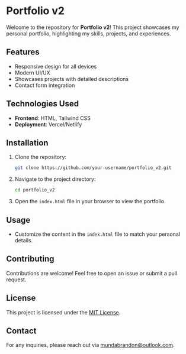 # Portfolio v2

Welcome to the repository for **Portfolio v2**! This project showcases my personal portfolio, highlighting my skills, projects, and experiences.

## Features

- Responsive design for all devices
- Modern UI/UX
- Showcases projects with detailed descriptions
- Contact form integration

## Technologies Used

- **Frontend**: HTML, Tailwind CSS
- **Deployment**: Vercel/Netlify

## Installation

1. Clone the repository:
    ```bash
    git clone https://github.com/your-username/portfolio_v2.git
    ```
2. Navigate to the project directory:
    ```bash
    cd portfolio_v2
    ```
3. Open the `index.html` file in your browser to view the portfolio.

## Usage

- Customize the content in the `index.html` file to match your personal details.

## Contributing

Contributions are welcome! Feel free to open an issue or submit a pull request.

## License

This project is licensed under the [MIT License](LICENSE).

## Contact

For any inquiries, please reach out via [mundabrandon@outlook.com](mailto:mundabrandon@outlook.com).
